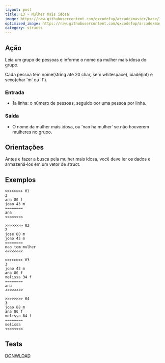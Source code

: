 ```yaml
---
layout: post
title: L3 - Mulher mais idosa
image: https://raw.githubusercontent.com/qxcodefup/arcade/master/base/182/__capa.jpg
optimized_image: https://raw.githubusercontent.com/qxcodefup/arcade/master/base/.thumb/182/Readme.jpg
category: structs
---
```

<!-- DON'T EDIT THIS FILE, GENERATED BY SCRIPT -->
<!-- DON'T EDIT THIS FILE, GENERATED BY SCRIPT -->
<!-- DON'T EDIT THIS FILE, GENERATED BY SCRIPT -->
<!-- DON'T EDIT THIS FILE, GENERATED BY SCRIPT -->
<!-- DON'T EDIT THIS FILE, GENERATED BY SCRIPT -->



## Ação

Leia um grupo de pessoas e informe o nome da mulher mais idosa do grupo.

Cada pessoa tem nome(string até 20 char, sem whitespace), idade(int) e sexo(char 'm' ou 'f').

### Entrada

- 1a linha: o número de pessoas, seguido por uma pessoa por linha.

### Saída

- O nome da mulher mais idosa, ou 'nao ha mulher' se não houverem mulheres no grupo.

## Orientações

Antes e fazer a busca pela mulher mais idosa, você deve ler os dados e armazená-los em um vetor de struct.

## Exemplos

```
>>>>>>>> 01
2
ana 80 f
joao 43 m
========
ana
<<<<<<<<

>>>>>>>> 02
2
jose 80 m
joao 43 m
========
nao tem mulher
<<<<<<<<

>>>>>>>> 03
3
joao 43 m
ana 80 f
melissa 34 f
========
ana
<<<<<<<<

>>>>>>>> 04
3
joao 88 m
ana 80 f
melissa 84 f
========
melissa
<<<<<<<<
```



## Tests
[DONWLOAD](https://raw.githubusercontent.com/qxcodefup/arcade/master/base/182/t.tio)

